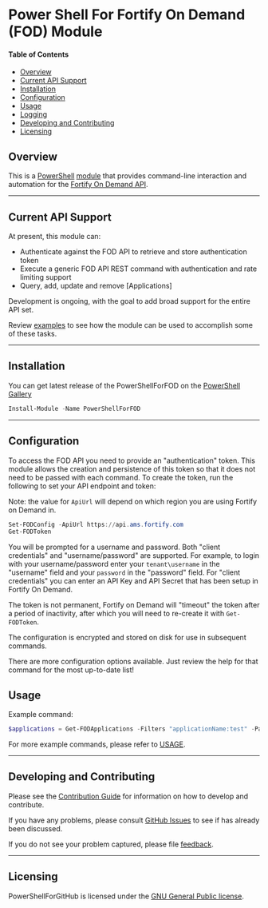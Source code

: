 # Power Shell For Fortify On Demand (FOD) Module

#### Table of Contents

*   [Overview](#overview)
*   [Current API Support](#current-api-support)
*   [Installation](#installation)
*   [Configuration](#configuration)
*   [Usage](#usage)
*   [Logging](#logging)
*   [Developing and Contributing](#developing-and-contributing)
*   [Licensing](#licensing)

## Overview

This is a [PowerShell](https://microsoft.com/powershell) [module](https://technet.microsoft.com/en-us/library/dd901839.aspx)
that provides command-line interaction and automation for the [Fortify On Demand API](https://api.ams.fortify.com/swagger/ui/index).

----------

## Current API Support

At present, this module can:
 * Authenticate against the FOD API to retrieve and store authentication token
 * Execute a generic FOD API REST command with authentication and rate limiting support
 * Query, add, update and remove [Applications]

Development is ongoing, with the goal to add broad support for the entire API set.

Review [examples](USAGE.md#examples) to see how the module can be used to accomplish some of these tasks.

----------

## Installation

You can get latest release of the PowerShellForFOD on the [PowerShell Gallery](https://www.powershellgallery.com/packages/PowerShellForFOD)

```PowerShell
Install-Module -Name PowerShellForFOD
```

----------

## Configuration

To access the FOD API you need to provide an "authentication" token. This module allows the creation and 
persistence of this token so that it does not need to be passed with each command. To create the token,
run the following to set your API endpoint and token:

Note: the value for `ApiUrl` will depend on which region you are using Fortify on Demand in.

```PowerShell
Set-FODConfig -ApiUrl https://api.ams.fortify.com
Get-FODToken
```

You will be prompted for a username and password. Both "client credentials" and "username/password" are
supported. For example, to login with your username/password enter your `tenant\username` in the
"username" field and your `password` in the "password" field. For "client credentials" you can enter
an API Key and API Secret that has been setup in Fortify On Demand.

The token is not permanent, Fortify on Demand will "timeout" the token after a period of inactivity,
after which you will need to re-create it with `Get-FODToken`.

The configuration is encrypted and stored on disk for use in subsequent commands.

There are more configuration options available.  Just review the help for that command for the 
most up-to-date list!

## Usage

Example command:

```powershell
$applications = Get-FODApplications -Filters "applicationName:test" -Paging | Out-GridView
```

For more example commands, please refer to [USAGE](USAGE.md#examples).

----------

## Developing and Contributing

Please see the [Contribution Guide](CONTRIBUTING.md) for information on how to develop and
contribute.

If you have any problems, please consult [GitHub Issues](https://github.com/fortify-community-plugins/PowerShellForFOD/issues)
to see if has already been discussed.

If you do not see your problem captured, please file [feedback](CONTRIBUTING.md#feedback).

----------

## Licensing

PowerShellForGitHub is licensed under the [GNU General Public license](LICENSE).


